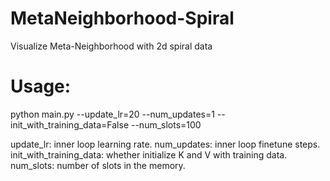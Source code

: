 # MetaNeighborhood-Spiral
Visualize Meta-Neighborhood with 2d spiral data 

# Usage:
python main.py --update_lr=20 --num_updates=1 --init_with_training_data=False --num_slots=100

update_lr: inner loop learning rate.
num_updates: inner loop finetune steps.
init_with_training_data: whether initialize K and V with training data.
num_slots: number of slots in the memory.
